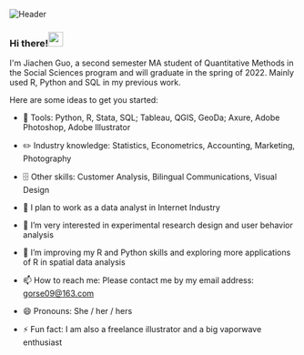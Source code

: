 ![Header](https://user-images.githubusercontent.com/91332664/140627296-6a7fc603-d845-4be0-bdb6-d065898cfa36.jpg "Header")

### Hi there!<img src="https://user-images.githubusercontent.com/91332664/140627300-abc75d98-a37b-4bff-b125-d887608502b6.gif" width="26px">

I'm Jiachen Guo, a second semester MA student of Quantitative Methods in the Social Sciences program and will graduate in the spring of 2022. Mainly used R, Python and SQL in my previous work.

Here are some ideas to get you started:

- :toolbox: Tools: Python, R, Stata, SQL; Tableau, QGIS, GeoDa; Axure, Adobe Photoshop, Adobe Illustrator
- :pencil2: Industry knowledge: Statistics, Econometrics, Accounting, Marketing, Photography
- :file_cabinet: Other skills: Customer Analysis, Bilingual Communications, Visual Design

- 🔭 I plan to work as a data analyst in Internet Industry
- 🌱 I’m very interested in experimental research design and user behavior analysis
- 👯 I’m improving my R and Python skills and exploring more applications of R in spatial data analysis
- 📫 How to reach me: Please contact me by my email address: gorse09@163.com
- 😄 Pronouns: She / her / hers
- ⚡ Fun fact: I am also a freelance illustrator and a big vaporwave enthusiast
